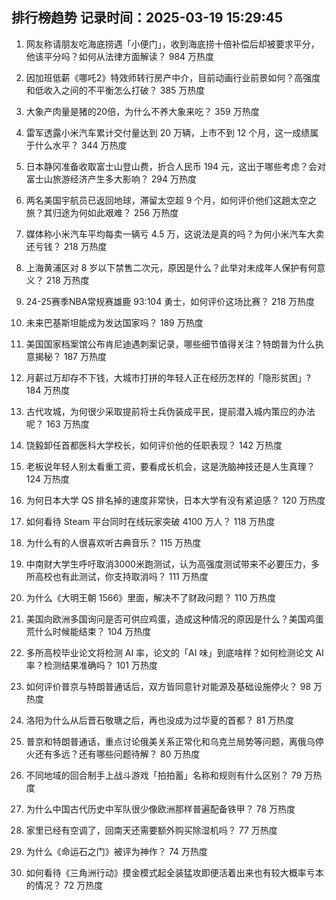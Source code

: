 
## 排行榜趋势 记录时间：2025-03-19 15:29:45
  
  1. 网友称请朋友吃海底捞遇「小便门」，收到海底捞十倍补偿后却被要求平分，他该平分吗？如何从法律方面解读？ 984 万热度
    
  2. 因加班低薪《哪吒2》特效师转行房产中介，目前动画行业前景如何？高强度和低收入之间的不平衡怎么打破？ 385 万热度
    
  3. 大象产肉量是猪的20倍，为什么不养大象来吃？ 359 万热度
    
  4. 雷军透露小米汽车累计交付量达到 20 万辆，上市不到 12 个月，这一成绩属于什么水平？ 344 万热度
    
  5. 日本静冈准备收取富士山登山费，折合人民币 194 元，这出于哪些考虑？会对富士山旅游经济产生多大影响？ 294 万热度
    
  6. 两名美国宇航员已返回地球，滞留太空超 9 个月，如何评价他们这趟太空之旅？其归途为何如此艰难？ 256 万热度
    
  7. 媒体称小米汽车平均每卖一辆亏 4.5 万，这说法是真的吗？为何小米汽车大卖还亏钱？ 218 万热度
    
  8. 上海黄浦区对 8 岁以下禁售二次元，原因是什么？此举对未成年人保护有何意义？ 218 万热度
    
  9. 24-25赛季NBA常规赛雄鹿 93:104 勇士，如何评价这场比赛？ 218 万热度
    
  10. 未来巴基斯坦能成为发达国家吗？ 189 万热度
    
  11. 美国国家档案馆公布肯尼迪遇刺案记录，哪些细节值得关注？特朗普为什么执意揭秘？ 187 万热度
    
  12. 月薪过万却存不下钱，大城市打拼的年轻人正在经历怎样的「隐形贫困」? 184 万热度
    
  13. 古代攻城，为何很少采取提前将士兵伪装成平民，提前潜入城内策应的办法呢？ 163 万热度
    
  14. 饶毅卸任首都医科大学校长，如何评价他的任职表现？ 142 万热度
    
  15. 老板说年轻人别太看重工资，要看成长机会，这是洗脑神技还是人生真理？ 124 万热度
    
  16. 为何日本大学 QS 排名掉的速度非常快，日本大学有没有紧迫感？ 120 万热度
    
  17. 如何看待 Steam 平台同时在线玩家突破 4100 万人？ 118 万热度
    
  18. 为什么有的人很喜欢听古典音乐？ 115 万热度
    
  19. 中南财大学生呼吁取消3000米跑测试，认为高强度测试带来不必要压力，多所高校也有此测试，你支持取消吗？ 111 万热度
    
  20. 为什么《大明王朝 1566》里面，解决不了财政问题？ 110 万热度
    
  21. 美国向欧洲多国询问是否可供应鸡蛋，造成这种情况的原因是什么？美国鸡蛋荒什么时候能结束？ 104 万热度
    
  22. 多所高校毕业论文将检测 AI 率，论文的「AI 味」到底啥样？如何检测论文 AI 率？检测结果准确吗？ 101 万热度
    
  23. 如何评价普京与特朗普通话后，双方皆同意针对能源及基础设施停火？ 98 万热度
    
  24. 洛阳为什么从后晋石敬瑭之后，再也没成为过华夏的首都？ 81 万热度
    
  25. 普京和特朗普通话，重点讨论俄美关系正常化和乌克兰局势等问题，离俄乌停火还有多远？还有哪些问题待解？ 80 万热度
    
  26. 不同地域的回合制手上战斗游戏「拍拍蓄」名称和规则有什么区别？ 79 万热度
    
  27. 为什么中国古代历史中军队很少像欧洲那样普遍配备铁甲？ 78 万热度
    
  28. 家里已经有空调了，回南天还需要额外购买除湿机吗？ 77 万热度
    
  29. 为什么《命运石之门》被评为神作？ 74 万热度
    
  30. 如何看待《三角洲行动》摸金模式起全装猛攻即便活着出来也有较大概率亏本的情况？ 72 万热度
    